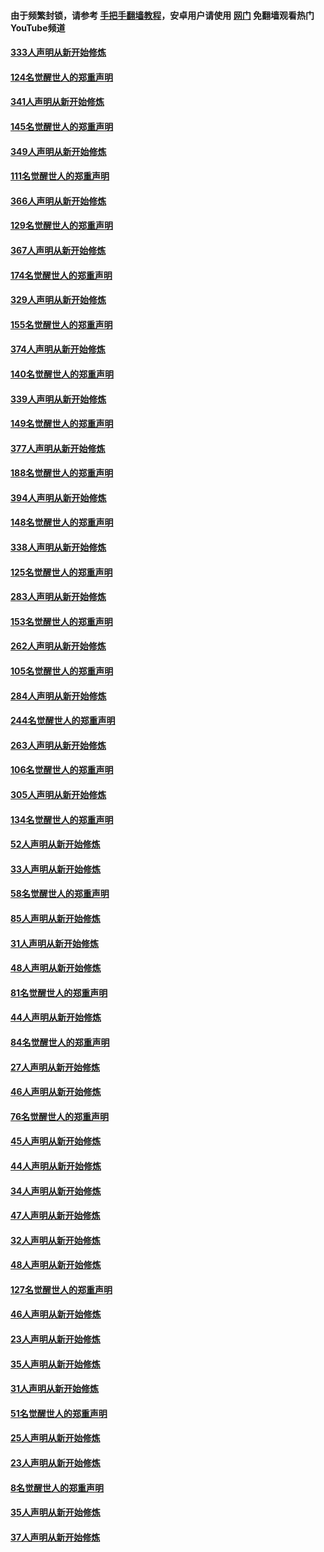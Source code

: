 #### 由于频繁封锁，请参考 [手把手翻墙教程](https://github.com/gfw-breaker/guides/wiki/)，安卓用户请使用 [网门](https://github.com/gfw-breaker/nogfw/blob/master/dl.md?t=07011101) 免翻墙观看热门YouTube频道 

#### [333人声明从新开始修炼](../pages/91/427525.md?t=07011101) 

#### [124名觉醒世人的郑重声明](../pages/91/427524.md?t=07011101) 

#### [341人声明从新开始修炼](../pages/91/427255.md?t=07011101) 

#### [145名觉醒世人的郑重声明](../pages/91/427254.md?t=07011101) 

#### [349人声明从新开始修炼](../pages/91/426969.md?t=07011101) 

#### [111名觉醒世人的郑重声明](../pages/91/426968.md?t=07011101) 

#### [366人声明从新开始修炼](../pages/91/426737.md?t=07011101) 

#### [129名觉醒世人的郑重声明](../pages/91/426736.md?t=07011101) 

#### [367人声明从新开始修炼](../pages/91/426421.md?t=07011101) 

#### [174名觉醒世人的郑重声明](../pages/91/426420.md?t=07011101) 

#### [329人声明从新开始修炼](../pages/91/426139.md?t=07011101) 

#### [155名觉醒世人的郑重声明](../pages/91/426138.md?t=07011101) 

#### [374人声明从新开始修炼](../pages/91/425811.md?t=07011101) 

#### [140名觉醒世人的郑重声明](../pages/91/425810.md?t=07011101) 

#### [339人声明从新开始修炼](../pages/91/425690.md?t=07011101) 

#### [149名觉醒世人的郑重声明](../pages/91/425689.md?t=07011101) 

#### [377人声明从新开始修炼](../pages/91/424867.md?t=07011101) 

#### [188名觉醒世人的郑重声明](../pages/91/424866.md?t=07011101) 

#### [394人声明从新开始修炼](../pages/91/423914.md?t=07011101) 

#### [148名觉醒世人的郑重声明](../pages/91/423913.md?t=07011101) 

#### [338人声明从新开始修炼](../pages/91/423540.md?t=07011101) 

#### [125名觉醒世人的郑重声明](../pages/91/423539.md?t=07011101) 

#### [283人声明从新开始修炼](../pages/91/423296.md?t=07011101) 

#### [153名觉醒世人的郑重声明](../pages/91/423295.md?t=07011101) 

#### [262人声明从新开始修炼](../pages/91/423004.md?t=07011101) 

#### [105名觉醒世人的郑重声明](../pages/91/423003.md?t=07011101) 

#### [284人声明从新开始修炼](../pages/91/422707.md?t=07011101) 

#### [244名觉醒世人的郑重声明](../pages/91/422706.md?t=07011101) 

#### [263人声明从新开始修炼](../pages/91/422553.md?t=07011101) 

#### [106名觉醒世人的郑重声明](../pages/91/422552.md?t=07011101) 

#### [305人声明从新开始修炼](../pages/91/422153.md?t=07011101) 

#### [134名觉醒世人的郑重声明](../pages/91/422152.md?t=07011101) 

#### [52人声明从新开始修炼](../pages/91/421846.md?t=07011101) 

#### [33人声明从新开始修炼](../pages/91/421804.md?t=07011101) 

#### [58名觉醒世人的郑重声明](../pages/91/421845.md?t=07011101) 

#### [85人声明从新开始修炼](../pages/91/421769.md?t=07011101) 

#### [31人声明从新开始修炼](../pages/91/421763.md?t=07011101) 

#### [48人声明从新开始修炼](../pages/91/421605.md?t=07011101) 

#### [81名觉醒世人的郑重声明](../pages/91/421656.md?t=07011101) 

#### [44人声明从新开始修炼](../pages/91/421544.md?t=07011101) 

#### [84名觉醒世人的郑重声明](../pages/91/421543.md?t=07011101) 

#### [27人声明从新开始修炼](../pages/91/421465.md?t=07011101) 

#### [46人声明从新开始修炼](../pages/91/421454.md?t=07011101) 

#### [76名觉醒世人的郑重声明](../pages/91/421453.md?t=07011101) 

#### [45人声明从新开始修炼](../pages/91/421452.md?t=07011101) 

#### [44人声明从新开始修炼](../pages/91/421422.md?t=07011101) 

#### [34人声明从新开始修炼](../pages/91/421322.md?t=07011101) 

#### [47人声明从新开始修炼](../pages/91/421264.md?t=07011101) 

#### [32人声明从新开始修炼](../pages/91/421225.md?t=07011101) 

#### [48人声明从新开始修炼](../pages/91/421202.md?t=07011101) 

#### [127名觉醒世人的郑重声明](../pages/91/421224.md?t=07011101) 

#### [46人声明从新开始修炼](../pages/91/421203.md?t=07011101) 

#### [23人声明从新开始修炼](../pages/91/421138.md?t=07011101) 

#### [35人声明从新开始修炼](../pages/91/421122.md?t=07011101) 

#### [31人声明从新开始修炼](../pages/91/421081.md?t=07011101) 

#### [51名觉醒世人的郑重声明](../pages/91/421080.md?t=07011101) 

#### [25人声明从新开始修炼](../pages/91/421020.md?t=07011101) 

#### [23人声明从新开始修炼](../pages/91/420884.md?t=07011101) 

#### [8名觉醒世人的郑重声明](../pages/91/420883.md?t=07011101) 

#### [35人声明从新开始修炼](../pages/91/420809.md?t=07011101) 

#### [37人声明从新开始修炼](../pages/91/420766.md?t=07011101) 

